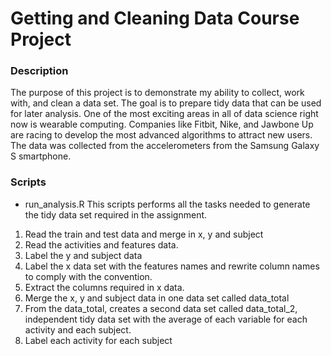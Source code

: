 # Getting and Cleaning Data Course Project
### Description
The purpose of this project is to demonstrate my ability to collect, work with, and clean a data set. The goal is to prepare tidy data that can be used for later analysis.
One of the most exciting areas in all of data science right now is wearable computing. Companies like Fitbit, Nike, and Jawbone Up are racing to develop the most advanced algorithms to attract new users. The data was collected from the accelerometers from the Samsung Galaxy S smartphone. 

### Scripts

  - run_analysis.R
     This scripts performs all the tasks needed to generate the tidy data set required in the assignment.
1. Read the train and test data and merge in x, y and subject
2. Read the activities and features data.
3. Label the y and subject data 
2. Label the x data set with the features names and rewrite column names to comply with the convention. 
3. Extract the columns required in x data.
4. Merge the x, y and subject data in one data set called data_total
5. From the data_total, creates a second data set called data_total_2, independent tidy data set with the average of each variable for each activity and each subject.
6. Label each activity for each subject
